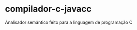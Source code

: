 compilador-c-javacc
===================

Analisador semântico feito para a linguagem de programação C
